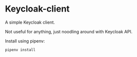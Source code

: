 # Keycloak-client

A simple Keycloak client.

Not useful for anything, just noodling around with Keycloak API. 

Install using pipenv:
```
pipenv install 
```
